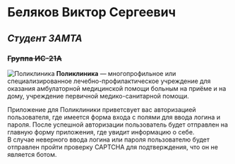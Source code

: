 # **Беляков Виктор Сергеевич**
## *Студент ЗАМТА*
### ~~Группа ИС-21А~~
![Поликлиника]([(https://img.artlebedev.ru/everything_files/images/6671/exterior-1200.jpg.webp)](https://www.google.com/url?sa=i&url=https%3A%2F%2Fwww.flaticon.com%2Fru%2Ffree-icon%2Fhealth-clinic_294581&psig=AOvVaw1Fy4DaM4Ui0g7nLUyzzZgX&ust=1737099809107000&source=images&cd=vfe&opi=89978449&ved=0CBQQjRxqFwoTCLDziZrf-YoDFQAAAAAdAAAAABAE))
**Поликлиника** —  многопрофильное или специализированное лечебно-профилактическое учреждение для оказания амбулаторной медицинской помощи больным на приёме и на дому, учреждение первичной медико-санитарной помощи.

Приложение для Поликлиники приветсвует вас  авторизацией пользователя, 
где имеется форма входа с полями для ввода логина и пароля.
После успешной авторизации пользователь будет отправлен на главную форму приложения, где увидит информацию о себе.<br>
В случае неверного ввода логина или пароля пользователю будет отправлен пройти проверку CAPTCHA для подтверждения, что он не является ботом.
